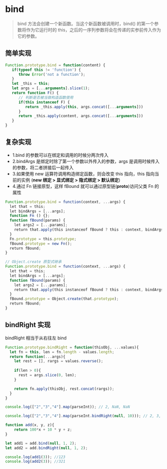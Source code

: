 # bind

> bind 方法会创建一个新函数。当这个新函数被调用时，bind() 的第一个参数将作为它运行时的 this，之后的一序列参数将会在传递的实参前传入作为它的参数。

## 简单实现

```js
Function.prototype.bind = function(content) {
   if(typeof this != 'function') {
      throw Error('not a function');
   }
   let _this = this;
   let args = [...arguments].slice(1);
   return function F() {
      // 判断是否被当做构造函数使用
      if(this instanceof F) {
         return _this.apply(this, args.concat([...arguments]))
      }
      return _this.apply(content, args.concat([...arguments]))
   }
}

```

## 复杂实现

- 1.bind 的参数可以在绑定和调用的时候分两次传入
- 2.bindArgs 是绑定时除了第一个参数以外传入的参数，args 是调用时候传入的参数，将二者拼接后一起传入
- 3.如果使用 new 运算符调用构造绑定函数，则会改变 this 指向，this 指向当前的实例 (**new 绑定 > 显式绑定 > 隐式绑定 > 默认绑定**)
- 4.通过 Fn 链接原型，这样 fBound 就可以通过原型链(__proto__)访问父类 Fn 的属性

```js
Function.prototype.bind = function(context, ...args) {
  let that = this;
  let bindArgs = [...args];
  function Fn () {};
  function fBound(params) {
    let args2 = [...params];
    return that.apply(this instanceof fBound ? this : context, bindArgs.concat(args2));
  }
  Fn.prototype = this.prototype;
  fBound.prototype = new Fn();
  return fBound;
}

// Object.create 原型式继承
Function.prototype.bind = function(context, ...args) {
  let that = this;
  let bindArgs = [...args];
  function fBound(params) {
    let args2 = [...params];
    return that.apply(this instanceof fBound ? this : context, bindArgs.concat(args2));
  }
  fBound.prototype = Object.create(that.prototype);
  return fBound;
}
```

## bindRight 实现

bindRight 相当于从右往左 bind

```js
Function.prototype.bindRight = function(thisObj, ...values){
  let fn = this, len = fn.length - values.length;
  return function(...args){
    let rest = [], rargs = values.reverse();
    
    if(len > 0){
      rest = args.slice(0, len);
    }

    return fn.apply(thisObj, rest.concat(rargs));
  }
}

console.log(["2","3","4"].map(parseInt)); // 2, NaN, NaN

console.log(["2","3","4"].map(parseInt.bindRight(null, 10))); // 2, 3, 4

function add(x, y, z){
    return 100*x + 10 * y + z;
}

let add1 = add.bind(null, 1, 2);
let add2 = add.bindRight(null, 1, 2);

console.log(add1(3)); //123
console.log(add2(3)); //321

```
